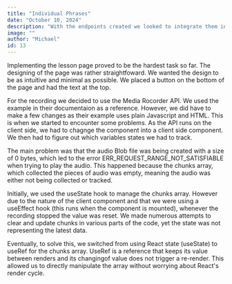 ```yaml
---
title: "Individual Phrases"
date: "October 10, 2024"
description: "With the endpoints created we looked to integrate them into the frontend."
image: ""
author: "Michael"
id: 13
---
```



Implementing the lesson page proved to be the hardest task so far. The designing of the page was rather straightfoward. We wanted the design to be as intuitive and minimal as possible. We placed a button on the bottom of the page and had the text at the top. 

For the recording we decided to use the Media Rocorder API. We used the example in their documentaion as a reference. However, we did have to make a few changes as their example uses plain Javascript and HTML. This is when we started to encounter some problems. As the API runs on the client side, we had to chagnge the component into a client side component. We then had to figure out which variables states we had to track.

The main problem was that the audio Blob file was being created with a size of 0 bytes, which led to the error ERR_REQUEST_RANGE_NOT_SATISFIABLE when trying to play the audio. This happened because the chunks array, which collected the pieces of audio was empty, meaning the audio was either not being collected or tracked.

Initially, we used the useState hook to manage the chunks array. However due to the nature of the client component and that we were using a useEffect hook (this runs when the component is mounted), whenever the recording stopped the value was reset. We made numerous attempts to clear and update chunks in various parts of the code, yet the state was not representing the latest data.

Eventually, to solve this, we switched from using React state (useState) to useRef for the chunks array.
UseRef is a reference that keeps its value between renders and its changingof value does not trigger a re-render. This allowed us to directly manipulate the array without worrying about React's render cycle.


